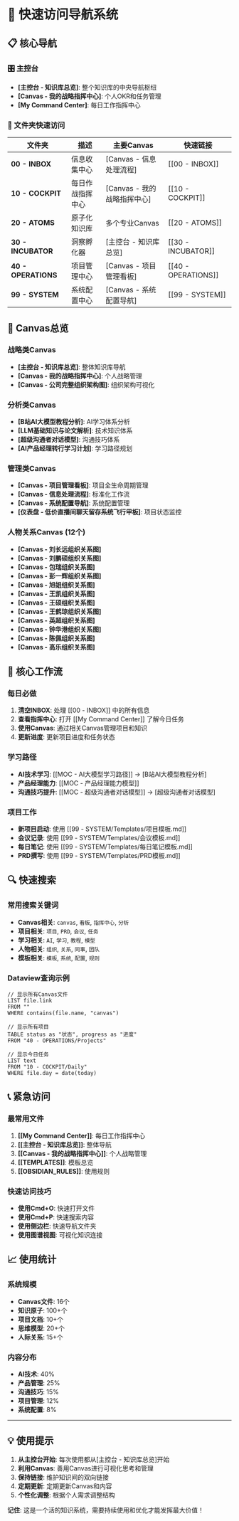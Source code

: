 # 🚀 快速访问导航系统

## 📋 核心导航

### 🎛️ 主控台
- **[主控台 - 知识库总览]**: 整个知识库的中央导航枢纽
- **[Canvas - 我的战略指挥中心]**: 个人OKR和任务管理
- **[My Command Center]**: 每日工作指挥中心

### 📁 文件夹快速访问

| 文件夹 | 描述 | 主要Canvas | 快速链接 |
|--------|------|-----------|----------|
| **00 - INBOX** | 信息收集中心 | [Canvas - 信息处理流程] | [[00 - INBOX]] |
| **10 - COCKPIT** | 每日作战指挥中心 | [Canvas - 我的战略指挥中心] | [[10 - COCKPIT]] |
| **20 - ATOMS** | 原子化知识库 | 多个专业Canvas | [[20 - ATOMS]] |
| **30 - INCUBATOR** | 洞察孵化器 | [主控台 - 知识库总览] | [[30 - INCUBATOR]] |
| **40 - OPERATIONS** | 项目管理中心 | [Canvas - 项目管理看板] | [[40 - OPERATIONS]] |
| **99 - SYSTEM** | 系统配置中心 | [Canvas - 系统配置导航] | [[99 - SYSTEM]] |

## 🎨 Canvas总览

### 战略类Canvas
- **[主控台 - 知识库总览]**: 整体知识库导航
- **[Canvas - 我的战略指挥中心]**: 个人战略管理
- **[Canvas - 公司完整组织架构图]**: 组织架构可视化

### 分析类Canvas
- **[B站AI大模型教程分析]**: AI学习体系分析
- **[LLM基础知识与论文解析]**: 技术知识体系
- **[超级沟通者对话模型]**: 沟通技巧体系
- **[AI产品经理转行学习计划]**: 学习路径规划

### 管理类Canvas
- **[Canvas - 项目管理看板]**: 项目全生命周期管理
- **[Canvas - 信息处理流程]**: 标准化工作流
- **[Canvas - 系统配置导航]**: 系统配置管理
- **[仪表盘 - 低价直播间聊天留存系统飞行甲板]**: 项目状态监控

### 人物关系Canvas (12个)
- **[Canvas - 刘长远组织关系图]**
- **[Canvas - 刘鹏硕组织关系图]**
- **[Canvas - 包瑞组织关系图]**
- **[Canvas - 彭一辉组织关系图]**
- **[Canvas - 旭姐组织关系图]**
- **[Canvas - 王凯组织关系图]**
- **[Canvas - 王硕组织关系图]**
- **[Canvas - 王鹤琼组织关系图]**
- **[Canvas - 英超组织关系图]**
- **[Canvas - 钟华港组织关系图]**
- **[Canvas - 陈佩组织关系图]**
- **[Canvas - 高乐组织关系图]**

## 🎯 核心工作流

### 每日必做
1. **清空INBOX**: 处理 [[00 - INBOX]] 中的所有信息
2. **查看指挥中心**: 打开 [[My Command Center]] 了解今日任务
3. **使用Canvas**: 通过相关Canvas管理项目和知识
4. **更新进度**: 更新项目进度和任务状态

### 学习路径
- **AI技术学习**: [[MOC - AI大模型学习路径]] → [B站AI大模型教程分析]
- **产品经理能力**: [[MOC - 产品经理能力模型]]
- **沟通技巧提升**: [[MOC - 超级沟通者对话模型]] → [超级沟通者对话模型]

### 项目工作
- **新项目启动**: 使用 [[99 - SYSTEM/Templates/项目模板.md]]
- **会议记录**: 使用 [[99 - SYSTEM/Templates/会议模板.md]]
- **每日笔记**: 使用 [[99 - SYSTEM/Templates/每日笔记模板.md]]
- **PRD撰写**: 使用 [[99 - SYSTEM/Templates/PRD模板.md]]

## 🔍 快速搜索

### 常用搜索关键词
- **Canvas相关**: `canvas`, `看板`, `指挥中心`, `分析`
- **项目相关**: `项目`, `PRD`, `会议`, `任务`
- **学习相关**: `AI`, `学习`, `教程`, `模型`
- **人物相关**: `组织`, `关系`, `同事`, `团队`
- **模板相关**: `模板`, `系统`, `配置`, `规则`

### Dataview查询示例
```dataview
// 显示所有Canvas文件
LIST file.link
FROM "" 
WHERE contains(file.name, "canvas")
```

```dataview
// 显示所有项目
TABLE status as "状态", progress as "进度"
FROM "40 - OPERATIONS/Projects"
```

```dataview
// 显示今日任务
LIST text
FROM "10 - COCKPIT/Daily"
WHERE file.day = date(today)
```

## 📞 紧急访问

### 最常用文件
1. **[[My Command Center]]**: 每日工作指挥中心
2. **[[主控台 - 知识库总览]]**: 整体导航
3. **[[Canvas - 我的战略指挥中心]]**: 个人战略管理
4. **[[TEMPLATES]]**: 模板总览
5. **[[OBSIDIAN_RULES]]**: 使用规则

### 快速访问技巧
- **使用Cmd+O**: 快速打开文件
- **使用Cmd+P**: 快速搜索内容
- **使用侧边栏**: 快速导航文件夹
- **使用图谱视图**: 可视化知识连接

## 📈 使用统计

### 系统规模
- **Canvas文件**: 16个
- **知识原子**: 100+个
- **项目文档**: 10+个
- **思维模型**: 20+个
- **人际关系**: 15+个

### 内容分布
- **AI技术**: 40%
- **产品管理**: 25%
- **沟通技巧**: 15%
- **项目管理**: 12%
- **系统配置**: 8%

---

## 💡 使用提示

1. **从主控台开始**: 每次使用都从[主控台 - 知识库总览]开始
2. **利用Canvas**: 善用Canvas进行可视化思考和管理
3. **保持链接**: 维护知识间的双向链接
4. **定期更新**: 定期更新Canvas和内容
5. **个性化调整**: 根据个人需求调整结构

**记住**: 这是一个活的知识系统，需要持续使用和优化才能发挥最大价值！